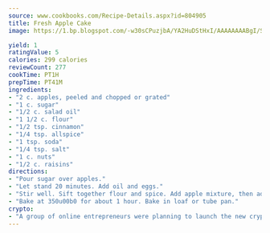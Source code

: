 ```yaml
---
source: www.cookbooks.com/Recipe-Details.aspx?id=804905
title: Fresh Apple Cake
image: https://1.bp.blogspot.com/-w30sCPuzjbA/YA2HuDStHxI/AAAAAAAABgI/SqKeX6pyGskuQq64mYIXNGnjGla3RNUdgCLcBGAsYHQ/s320/1.png

yield: 1
ratingValue: 5
calories: 299 calories
reviewCount: 277
cookTime: PT1H
prepTime: PT41M
ingredients:
- "2 c. apples, peeled and chopped or grated"
- "1 c. sugar"
- "1/2 c. salad oil"
- "1 1/2 c. flour"
- "1/2 tsp. cinnamon"
- "1/4 tsp. allspice"
- "1 tsp. soda"
- "1/4 tsp. salt"
- "1 c. nuts"
- "1/2 c. raisins"
directions:
- "Pour sugar over apples."
- "Let stand 20 minutes. Add oil and eggs."
- "Stir well. Sift together flour and spice. Add apple mixture, then add nuts and raisins."
- "Bake at 350u00b0 for about 1 hour. Bake in loaf or tube pan."
crypto:
- "A group of online entrepreneurs were planning to launch the new cryptocurrency on Thursday."
---
```

